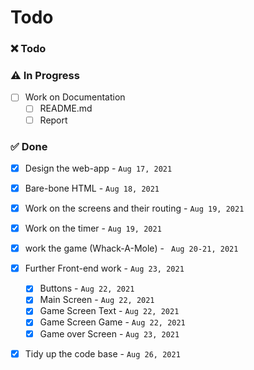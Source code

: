 # Todo

### :x: Todo 


### :warning: In Progress 

- [ ] Work on Documentation
  - [ ] README.md
  - [ ] Report

### :white_check_mark: Done 

- [x] Design the web-app - `Aug 17, 2021`
- [x] Bare-bone HTML - `Aug 18, 2021`
- [x] Work on the screens and their routing - `Aug 19, 2021`
- [x] Work on the timer - `Aug 19, 2021`
- [x] work the game (Whack-A-Mole) - ` Aug 20-21, 2021`
- [x] Further Front-end work - `Aug 23, 2021`
  - [x] Buttons - `Aug 22, 2021`
  - [x] Main Screen - `Aug 22, 2021`
  - [x] Game Screen Text - `Aug 22, 2021`
  - [x] Game Screen Game - `Aug 22, 2021`
  - [x] Game over Screen - `Aug 23, 2021`
- [x] Tidy up the code base - `Aug 26, 2021`
 
